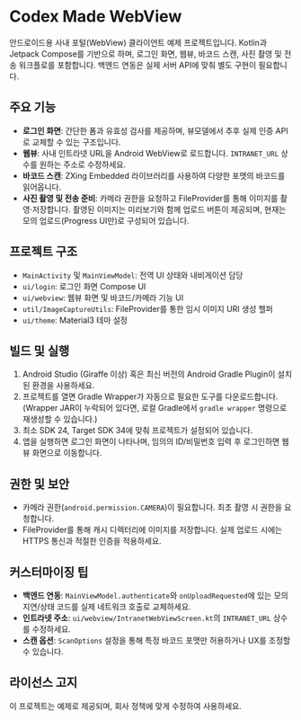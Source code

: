 # Codex Made WebView

안드로이드용 사내 포털(WebView) 클라이언트 예제 프로젝트입니다. Kotlin과 Jetpack Compose를 기반으로 하며, 로그인 화면, 웹뷰, 바코드 스캔, 사진 촬영 및 전송 워크플로를 포함합니다. 백엔드 연동은 실제 서버 API에 맞춰 별도 구현이 필요합니다.

## 주요 기능

- **로그인 화면**: 간단한 폼과 유효성 검사를 제공하며, 뷰모델에서 추후 실제 인증 API로 교체할 수 있는 구조입니다.
- **웹뷰**: 사내 인트라넷 URL을 Android WebView로 로드합니다. `INTRANET_URL` 상수를 원하는 주소로 수정하세요.
- **바코드 스캔**: ZXing Embedded 라이브러리를 사용하여 다양한 포맷의 바코드를 읽어옵니다.
- **사진 촬영 및 전송 준비**: 카메라 권한을 요청하고 FileProvider를 통해 이미지를 촬영·저장합니다. 촬영된 이미지는 미리보기와 함께 업로드 버튼이 제공되며, 현재는 모의 업로드(Progress UI만)로 구성되어 있습니다.

## 프로젝트 구조

- `MainActivity` 및 `MainViewModel`: 전역 UI 상태와 내비게이션 담당
- `ui/login`: 로그인 화면 Compose UI
- `ui/webview`: 웹뷰 화면 및 바코드/카메라 기능 UI
- `util/ImageCaptureUtils`: FileProvider를 통한 임시 이미지 URI 생성 헬퍼
- `ui/theme`: Material3 테마 설정

## 빌드 및 실행

1. Android Studio (Giraffe 이상) 혹은 최신 버전의 Android Gradle Plugin이 설치된 환경을 사용하세요.
2. 프로젝트를 열면 Gradle Wrapper가 자동으로 필요한 도구를 다운로드합니다. (Wrapper JAR이 누락되어 있다면, 로컬 Gradle에서 `gradle wrapper` 명령으로 재생성할 수 있습니다.)
3. 최소 SDK 24, Target SDK 34에 맞춰 프로젝트가 설정되어 있습니다.
4. 앱을 실행하면 로그인 화면이 나타나며, 임의의 ID/비밀번호 입력 후 로그인하면 웹뷰 화면으로 이동합니다.

## 권한 및 보안

- 카메라 권한(`android.permission.CAMERA`)이 필요합니다. 최초 촬영 시 권한을 요청합니다.
- FileProvider를 통해 캐시 디렉터리에 이미지를 저장합니다. 실제 업로드 시에는 HTTPS 통신과 적절한 인증을 적용하세요.

## 커스터마이징 팁

- **백엔드 연동**: `MainViewModel.authenticate`와 `onUploadRequested`에 있는 모의 지연/상태 코드를 실제 네트워크 호출로 교체하세요.
- **인트라넷 주소**: `ui/webview/IntranetWebViewScreen.kt`의 `INTRANET_URL` 상수를 수정하세요.
- **스캔 옵션**: `ScanOptions` 설정을 통해 특정 바코드 포맷만 허용하거나 UX를 조정할 수 있습니다.

## 라이선스 고지

이 프로젝트는 예제로 제공되며, 회사 정책에 맞게 수정하여 사용하세요.
